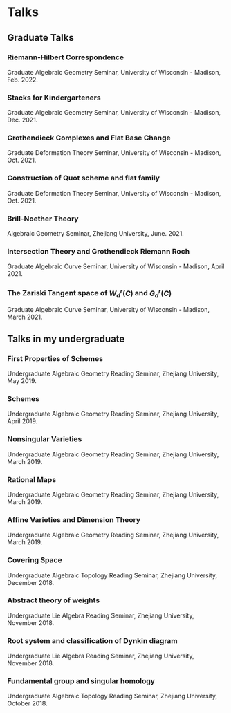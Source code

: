 # Talks

## Graduate Talks
### Riemann-Hilbert Correspondence
Graduate Algebraic Geometry Seminar, University of Wisconsin - Madison, Feb. 2022.

### Stacks for Kindergarteners
Graduate Algebraic Geometry Seminar, University of Wisconsin - Madison, Dec. 2021.

### Grothendieck Complexes and Flat Base Change
 Graduate Deformation Theory Seminar, University of Wisconsin - Madison, Oct. 2021.

### Construction of Quot scheme and flat family
 Graduate Deformation Theory Seminar, University of Wisconsin - Madison, Oct. 2021.

### Brill-Noether Theory
Algebraic Geometry Seminar, Zhejiang University, June. 2021.

### Intersection Theory and Grothendieck Riemann Roch
Graduate Algebraic Curve Seminar, University of Wisconsin - Madison, April 2021.

### The Zariski Tangent space of $W^r_d(C)$ and $G^r_d(C)$
Graduate Algebraic Curve Seminar, University of Wisconsin - Madison, March 2021.

## Talks in my undergraduate

### First Properties of Schemes
Undergraduate Algebraic Geometry Reading Seminar, Zhejiang University, May 2019.
### Schemes
Undergraduate Algebraic Geometry Reading Seminar, Zhejiang University, April 2019.
### Nonsingular Varieties
Undergraduate Algebraic Geometry Reading Seminar, Zhejiang University, March 2019.
### Rational Maps
Undergraduate Algebraic Geometry Reading Seminar, Zhejiang University, March 2019.
### Affine Varieties and Dimension Theory
Undergraduate Algebraic Geometry Reading Seminar, Zhejiang University, March 2019.
### Covering Space
Undergraduate Algebraic Topology Reading Seminar, Zhejiang University, December 2018.
### Abstract theory of weights
Undergraduate Lie Algebra Reading Seminar, Zhejiang University, November 2018.
### Root system and classification of Dynkin diagram
Undergraduate Lie Algebra Reading Seminar, Zhejiang University, November 2018.
### Fundamental group and singular homology
Undergraduate Algebraic Topology Reading Seminar, Zhejiang University, October 2018.